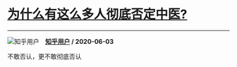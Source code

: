 # [为什么有这么多人彻底否定中医?](https://www.zhihu.com/answer/1262062611)

--------------------------------------------------------------

![知乎用户](https://pic1.zhimg.com/da8e974dc.jpg?source=1940ef5c "知乎用户")&emsp;**[知乎用户](https://www.zhihu.com/people/) / 2020-06-03**

不敢否认，更不敢彻底否认



